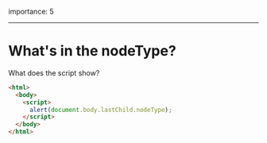 importance: 5

---

# What's in the nodeType?

What does the script show?

```html
<html>
  <body>
    <script>
      alert(document.body.lastChild.nodeType);
    </script>
  </body>
</html>
```
